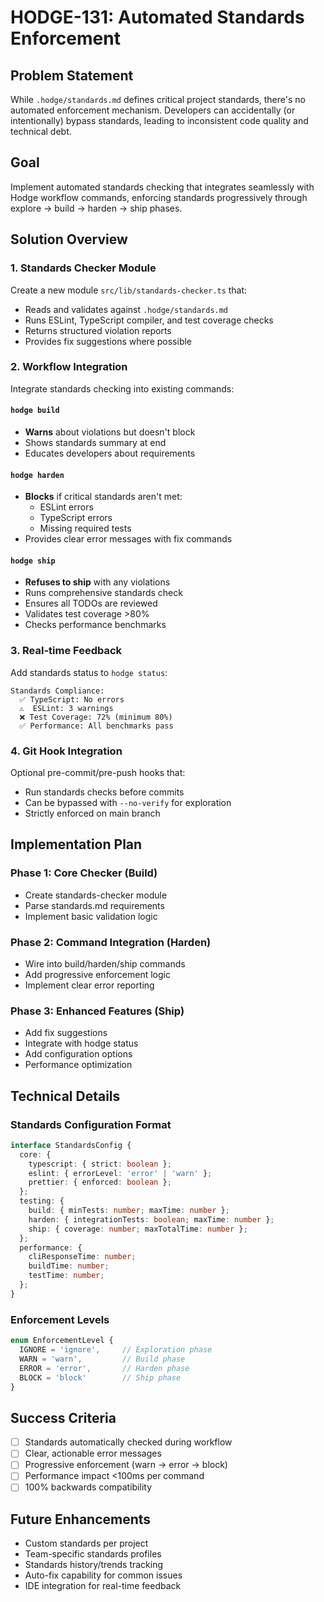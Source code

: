 # HODGE-131: Automated Standards Enforcement

## Problem Statement
While `.hodge/standards.md` defines critical project standards, there's no automated enforcement mechanism. Developers can accidentally (or intentionally) bypass standards, leading to inconsistent code quality and technical debt.

## Goal
Implement automated standards checking that integrates seamlessly with Hodge workflow commands, enforcing standards progressively through explore → build → harden → ship phases.

## Solution Overview

### 1. Standards Checker Module
Create a new module `src/lib/standards-checker.ts` that:
- Reads and validates against `.hodge/standards.md`
- Runs ESLint, TypeScript compiler, and test coverage checks
- Returns structured violation reports
- Provides fix suggestions where possible

### 2. Workflow Integration
Integrate standards checking into existing commands:

#### `hodge build`
- **Warns** about violations but doesn't block
- Shows standards summary at end
- Educates developers about requirements

#### `hodge harden`
- **Blocks** if critical standards aren't met:
  - ESLint errors
  - TypeScript errors
  - Missing required tests
- Provides clear error messages with fix commands

#### `hodge ship`
- **Refuses to ship** with any violations
- Runs comprehensive standards check
- Ensures all TODOs are reviewed
- Validates test coverage >80%
- Checks performance benchmarks

### 3. Real-time Feedback
Add standards status to `hodge status`:
```
Standards Compliance:
  ✅ TypeScript: No errors
  ⚠️  ESLint: 3 warnings
  ❌ Test Coverage: 72% (minimum 80%)
  ✅ Performance: All benchmarks pass
```

### 4. Git Hook Integration
Optional pre-commit/pre-push hooks that:
- Run standards checks before commits
- Can be bypassed with `--no-verify` for exploration
- Strictly enforced on main branch

## Implementation Plan

### Phase 1: Core Checker (Build)
- Create standards-checker module
- Parse standards.md requirements
- Implement basic validation logic

### Phase 2: Command Integration (Harden)
- Wire into build/harden/ship commands
- Add progressive enforcement logic
- Implement clear error reporting

### Phase 3: Enhanced Features (Ship)
- Add fix suggestions
- Integrate with hodge status
- Add configuration options
- Performance optimization

## Technical Details

### Standards Configuration Format
```typescript
interface StandardsConfig {
  core: {
    typescript: { strict: boolean };
    eslint: { errorLevel: 'error' | 'warn' };
    prettier: { enforced: boolean };
  };
  testing: {
    build: { minTests: number; maxTime: number };
    harden: { integrationTests: boolean; maxTime: number };
    ship: { coverage: number; maxTotalTime: number };
  };
  performance: {
    cliResponseTime: number;
    buildTime: number;
    testTime: number;
  };
}
```

### Enforcement Levels
```typescript
enum EnforcementLevel {
  IGNORE = 'ignore',     // Exploration phase
  WARN = 'warn',         // Build phase
  ERROR = 'error',       // Harden phase
  BLOCK = 'block'        // Ship phase
}
```

## Success Criteria
- [ ] Standards automatically checked during workflow
- [ ] Clear, actionable error messages
- [ ] Progressive enforcement (warn → error → block)
- [ ] Performance impact <100ms per command
- [ ] 100% backwards compatibility

## Future Enhancements
- Custom standards per project
- Team-specific standards profiles
- Standards history/trends tracking
- Auto-fix capability for common issues
- IDE integration for real-time feedback